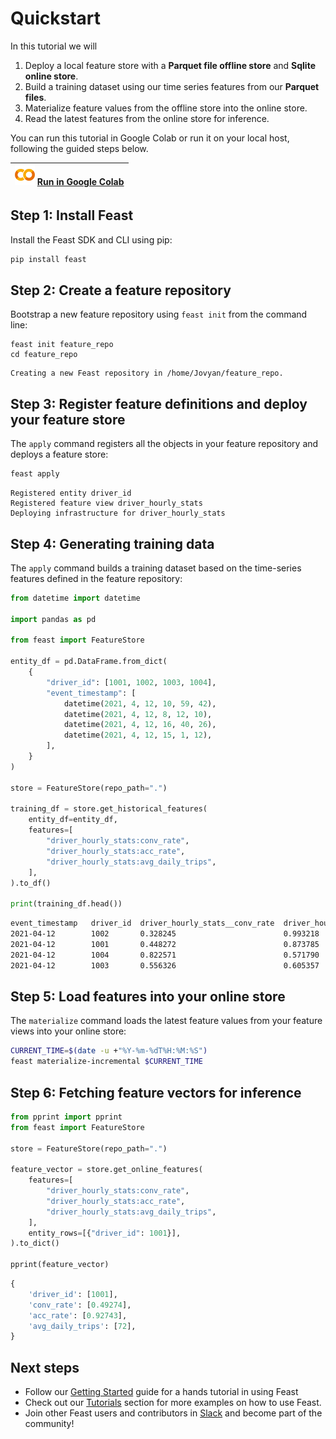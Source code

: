 # Quickstart

In this tutorial we will

1. Deploy a local feature store with a **Parquet file offline store** and **Sqlite online store**.
2. Build a training dataset using our time series features from our **Parquet files**.
3. Materialize feature values from the offline store into the online store.
4. Read the latest features from the online store for inference.

You can run this tutorial in Google Colab or run it on your local host, following the guided steps below.

| ![](.gitbook/assets/colab_logo_32px.png) [Run in Google Colab](https://colab.research.google.com/github/feast-dev/feast/blob/master/examples/quickstart/quickstart.ipynb) |
| :--- |


## Step 1: Install Feast

Install the Feast SDK and CLI using pip:

```bash
pip install feast
```

## Step 2: Create a feature repository

Bootstrap a new feature repository using `feast init` from the command line:

```text
feast init feature_repo
cd feature_repo
```

```text
Creating a new Feast repository in /home/Jovyan/feature_repo.
```

## Step 3: Register feature definitions and deploy your feature store

The `apply` command registers all the objects in your feature repository and deploys a feature store:

```bash
feast apply
```

```text
Registered entity driver_id
Registered feature view driver_hourly_stats
Deploying infrastructure for driver_hourly_stats
```

## Step 4: Generating training data

The `apply` command builds a training dataset based on the time-series features defined in the feature repository:

```python
from datetime import datetime

import pandas as pd

from feast import FeatureStore

entity_df = pd.DataFrame.from_dict(
    {
        "driver_id": [1001, 1002, 1003, 1004],
        "event_timestamp": [
            datetime(2021, 4, 12, 10, 59, 42),
            datetime(2021, 4, 12, 8, 12, 10),
            datetime(2021, 4, 12, 16, 40, 26),
            datetime(2021, 4, 12, 15, 1, 12),
        ],
    }
)

store = FeatureStore(repo_path=".")

training_df = store.get_historical_features(
    entity_df=entity_df,
    features=[
        "driver_hourly_stats:conv_rate",
        "driver_hourly_stats:acc_rate",
        "driver_hourly_stats:avg_daily_trips",
    ],
).to_df()

print(training_df.head())
```

```bash
event_timestamp   driver_id  driver_hourly_stats__conv_rate  driver_hourly_stats__acc_rate  driver_hourly_stats__avg_daily_trips
2021-04-12        1002       0.328245                        0.993218                       329
2021-04-12        1001       0.448272                        0.873785                       767
2021-04-12        1004       0.822571                        0.571790                       673
2021-04-12        1003       0.556326                        0.605357                       335
```

## Step 5: Load features into your online store

The `materialize` command loads the latest feature values from your feature views into your online store:

```bash
CURRENT_TIME=$(date -u +"%Y-%m-%dT%H:%M:%S")
feast materialize-incremental $CURRENT_TIME
```

## Step 6: Fetching feature vectors for inference

```python
from pprint import pprint
from feast import FeatureStore

store = FeatureStore(repo_path=".")

feature_vector = store.get_online_features(
    features=[
        "driver_hourly_stats:conv_rate",
        "driver_hourly_stats:acc_rate",
        "driver_hourly_stats:avg_daily_trips",
    ],
    entity_rows=[{"driver_id": 1001}],
).to_dict()

pprint(feature_vector)
```

```python
{
    'driver_id': [1001],
    'conv_rate': [0.49274],
    'acc_rate': [0.92743],
    'avg_daily_trips': [72],
}
```

## Next steps

* Follow our [Getting Started](getting-started/) guide for a hands tutorial in using Feast
* Check out our [Tutorials]() section for more examples on how to use Feast.
* Join other Feast users and contributors in [Slack](https://slack.feast.dev/) and become part of the community!


